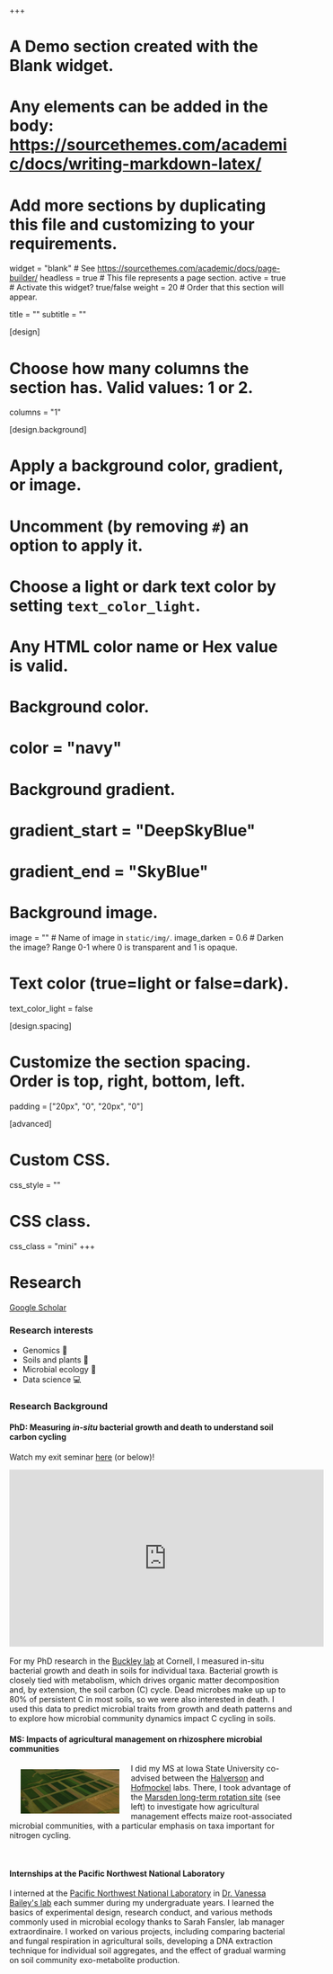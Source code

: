 +++
# A Demo section created with the Blank widget.
# Any elements can be added in the body: https://sourcethemes.com/academic/docs/writing-markdown-latex/
# Add more sections by duplicating this file and customizing to your requirements.

widget = "blank"  # See https://sourcethemes.com/academic/docs/page-builder/
headless = true  # This file represents a page section.
active = true # Activate this widget? true/false
weight = 20  # Order that this section will appear.

title = ""
subtitle = ""

[design]
  # Choose how many columns the section has. Valid values: 1 or 2.
  columns = "1"

[design.background]
  # Apply a background color, gradient, or image.
  #   Uncomment (by removing `#`) an option to apply it.
  #   Choose a light or dark text color by setting `text_color_light`.
  #   Any HTML color name or Hex value is valid.

  # Background color.
  # color = "navy"
  
  # Background gradient.
  # gradient_start = "DeepSkyBlue"
  # gradient_end = "SkyBlue"
  
  # Background image.
  image = ""  # Name of image in `static/img/`.
  image_darken = 0.6  # Darken the image? Range 0-1 where 0 is transparent and 1 is opaque.

  # Text color (true=light or false=dark).
  text_color_light = false

[design.spacing]
  # Customize the section spacing. Order is top, right, bottom, left.
  padding = ["20px", "0", "20px", "0"]

[advanced]
 # Custom CSS. 
 css_style = ""
 
 # CSS class.
 css_class = "mini"
+++

# Research

[Google Scholar](https://scholar.google.com/citations?user=vDgzwVIAAAAJ&hl=en)

### Research interests

* Genomics 🧬
* Soils and plants 🌾
* Microbial ecology 🦠
* Data science 💻

### Research Background

#### PhD: Measuring *in-situ* bacterial growth and death to understand soil carbon cycling

Watch my exit seminar [here](https://www.youtube.com/watch?v=0sN2BtTGmww&list=FLViexQIG-lgbwcKNEjMNgEw&index=2&ab_channel=CornellSIPS) (or below)!

<iframe width="560" height="315" src="https://www.youtube.com/embed/0sN2BtTGmww?si=QGjFzjCHHY-Dw3Cg" title="YouTube video player" frameborder="0" allow="accelerometer; autoplay; clipboard-write; encrypted-media; gyroscope; picture-in-picture; web-share" referrerpolicy="strict-origin-when-cross-origin" allowfullscreen></iframe>

For my PhD research in the [Buckley lab](https://blogs.cornell.edu/buckley/) at Cornell, I measured in-situ bacterial growth and death in soils for individual taxa. Bacterial growth is closely tied with metabolism, which drives organic matter decomposition and, by extension, the soil carbon (C) cycle. Dead microbes make up up to 80% of persistent C in most soils, so we were also interested in death. I used this data to predict microbial traits from growth and death patterns and to explore how microbial community dynamics impact C cycling in soils.

#### MS: Impacts of agricultural management on rhizosphere microbial communities

<img src="marsden2.png" align="left" alt="Marsden fieldsite." style="width:35%" HSPACE="20" VSPACE="10"/>

I did my MS at Iowa State University co-advised between the [Halverson](https://www.plantpath.iastate.edu/people/larry-halverson) and [Hofmockel](http://kirstenhofmockel.org/) labs. There, I took advantage of the [Marsden long-term rotation site](https://www.cals.iastate.edu/inrc/marsden-long-term-rotation-study) (see left)  to investigate how agricultural management effects maize root-associated microbial communities, with a particular emphasis on taxa important for nitrogen cycling.

</br>

#### Internships at the Pacific Northwest National Laboratory

I interned at the [Pacific Northwest National Laboratory](https://www.pnnl.gov/) in [Dr. Vanessa Bailey's lab](https://www.pnnl.gov/science/staff/staff_info.asp?staff_num=5776) each summer during my undergraduate years. I learned the basics of experimental design, research conduct, and various methods commonly used in microbial ecology thanks to Sarah Fansler, lab manager extraordinaire. I worked on various projects, including comparing bacterial and fungal respiration in agricultural soils, developing a DNA extraction technique for individual soil aggregates, and the effect of gradual warming on soil community exo-metabolite production.
